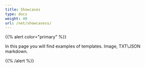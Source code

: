```yaml
---
title: Showcases
type: docs
weight: 40
url: /net/showcasess/
---
```


{{% alert color="primary" %}} 

In this page you will find examples of templates. Image, TXT\JSON markdown.

{{% /alert %}}